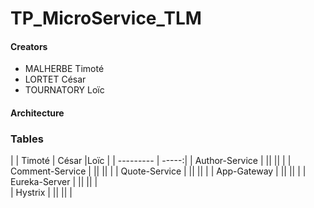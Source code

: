 # TP_MicroService_TLM

#### Creators

* MALHERBE Timoté
* LORTET César
* TOURNATORY Loïc
                
#### Architecture


### Tables
|       | Timoté | César |Loïc |
| --------- | -----:|
| Author-Service  |  ||  || |
| Comment-Service     |  ||  ||  |
| Quote-Service      |  ||  ||  |
| App-Gateway     |  ||  ||  | 
| Eureka-Server   |  ||  ||  |   
| Hystrix     |  ||  ||  | 
